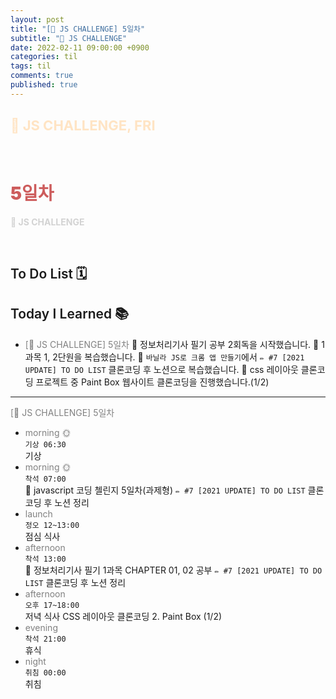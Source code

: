 ```yaml
---
layout: post
title: "[👑 JS CHALLENGE] 5일차"
subtitle: "👑 JS CHALLENGE"
date: 2022-02-11 09:00:00 +0900
categories: til
tags: til
comments: true
published: true
---
```


## <span style="color:Bisque;font-size: 22px">👑 JS CHALLENGE, FRI</span>

<br />

# **<span style="font-weight:900;color:indianred">5일차</span>**

**<span style="color:lightgray">👑 JS CHALLENGE</span>**

<br />

## <span style="font-weight:600">To Do List</span> 🗓

## <span style="font-weight:600">Today I Learned</span> 📚

- <span style="color:gray">[👑 JS CHALLENGE] 5일차</span>
  💬 정보처리기사 필기 공부 2회독을 시작했습니다.
  💬 1과목 1, 2단원을 복습했습니다.
  💬 `바닐라 JS로 크롬 앱 만들기`에서 `✏️ #7 [2021 UPDATE] TO DO LIST` 클론코딩 후 노션으로 복습했습니다.
  💬 css 레이아웃 클론코딩 프로젝트 중 Paint Box 웹사이트 클론코딩을 진행했습니다.(1/2)

---

<span style="color:gray">[👑 JS CHALLENGE] 5일차</span>

- <span style="color:gray">morning 🌞</span> <br>
  `기상 06:30` <br>
  기상
- <span style="color:gray">morning 🌞</span> <br>
  `착석 07:00` <br>
  👑 javascript 코딩 첼린지 5일차(과제형)
  `✏️ #7 [2021 UPDATE] TO DO LIST` 클론코딩 후 노션 정리
- <span style="color:gray">launch</span> <br>
  `정오 12~13:00`<br>
  점심 식사
- <span style="color:gray">afternoon</span> <br>
  `착석 13:00`<br>
  📖 정보처리기사 필기 1과목 CHAPTER 01, 02 공부
  `✏️ #7 [2021 UPDATE] TO DO LIST` 클론코딩 후 노션 정리
- <span style="color:gray">afternoon</span> <br>
  `오후 17~18:00`<br>
  저녁 식사
  CSS 레이아웃 클론코딩 2. Paint Box (1/2)
- <span style="color:gray">evening</span> <br>
  `착석 21:00`<br>
  휴식
- <span style="color:gray">night</span> <br>
  `취침 00:00`<br>
  취침